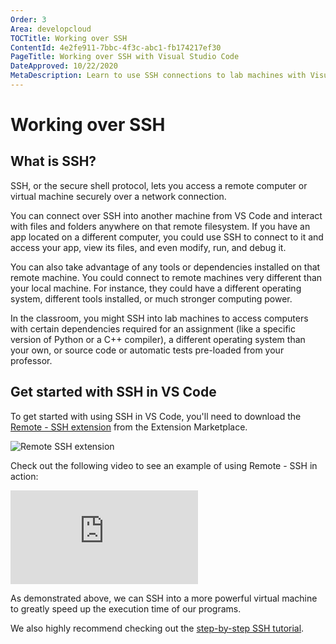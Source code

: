 ```yaml
---
Order: 3
Area: developcloud
TOCTitle: Working over SSH
ContentId: 4e2fe911-7bbc-4f3c-abc1-fb174217ef30
PageTitle: Working over SSH with Visual Studio Code
DateApproved: 10/22/2020
MetaDescription: Learn to use SSH connections to lab machines with Visual Studio Code
---
```

# Working over SSH

## What is SSH?

SSH, or the secure shell protocol, lets you access a remote computer or virtual machine securely over a network connection.

You can connect over SSH into another machine from VS Code and interact with files and folders anywhere on that remote filesystem. If you have an app located on a different computer, you could use SSH to connect to it and access your app, view its files, and even modify, run, and debug it.

You can also take advantage of any tools or dependencies installed on that remote machine. You could connect to remote machines very different than your local machine. For instance, they could have a different operating system, different tools installed, or much stronger computing power.

In the classroom, you might SSH into lab machines to access computers with certain dependencies required for an assignment (like a specific version of Python or a C++ compiler), a different operating system than your own, or source code or automatic tests pre-loaded from your professor.

## Get started with SSH in VS Code

To get started with using SSH in VS Code, you'll need to download the [Remote - SSH extension](https://marketplace.visualstudio.com/items?itemName=ms-vscode-remote.remote-ssh) from the Extension Marketplace.

![Remote SSH extension](images/ssh-lab-machines/remote-ssh.png)

Check out the following video to see an example of using Remote - SSH in action:

<iframe src="https://youtube.com/embed/rh1Ag41J6IA?rel=0&amp;disablekb=0&amp;modestbranding=1&amp;showinfo=0" frameborder="0" allowfullscreen></iframe>

As demonstrated above, we can SSH into a more powerful virtual machine to greatly speed up the execution time of our programs.

We also highly recommend checking out the [step-by-step SSH tutorial](https://code.visualstudio.com/docs/remote/ssh-tutorial).